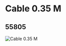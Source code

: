 # Cable 0.35 M
## 55805
![Cable 0.35 M](https://lc-www-live-s.legocdn.com/media/bricks/5/2/4297188.jpg)